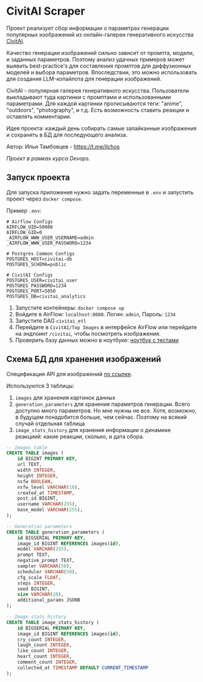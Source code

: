 # CivitAI Scraper
Проект реализует сбор информации о параметрах генерации популярных изображений из онлайн-галереи генеративного искусства [CivitAI](https://civitai.com/).

Качество генерации изображений сильно зависит от промпта, модели, и заданных параметров. Поэтому анализ удачных примеров может выявить best-practice's для составления промптов для диффузионных моделей и выбора параметров. Впоследствии, это можно использовать для создания LLM-копайлота для генерации изображений.

CivitAI - популярная галерея генеративного искусства. Пользователи выкладывают туда картинки с промптами и использованными параметрами. Для каждой картинки прописываются теги: "anime", "outdoors", "photography", и т.д. Есть возможность ставить реакции и оставлять комментарии.

Идея проекта: каждый день собирать самые залайканные изображения и сохранять в БД для последующего анализа.

Автор: Илья Тамбовцев - https://t.me/ilchos

*Проект в рамках курса Devops.*

## Запуск проекта
Для запуска приложения нужно задать переменные в `.env` и запустить проект через `docker compose`.

Пример `.env`:
```
# Airflow Configs
AIRFLOW_UID=50000
AIRFLOW_GID=0
_AIRFLOW_WWW_USER_USERNAME=admin
_AIRFLOW_WWW_USER_PASSWORD=1234

# Postgres Common Configs
POSTGRES_HOST=civitai-db
POSTGRES_SCHEMA=public

# CivitAI Configs
POSTGRES_USER=civitai_user
POSTGRES_PASSWORD=1234
POSTGRES_PORT=5050
POSTGRES_DB=civitai_analytics
```

1. Запустите контейнеры: `docker compose up`
2. Войдите в AirFlow: `localhost:8080`. Логин: `admin`, Пароль: `1234`
3. Запустите DAG `civitai_etl`
4. Перейдите в `CivitAI/Top Images` в интерфейсе AirFlow или перейдите на эндпоинт `/civitai`, чтобы посмотреть изображения.
5. Проверить базу данных можно в ноутбуке: [ноутбук с тестами](./notebooks/analyse_images.ipynb)

## Схема БД для хранения изображений
Спецификация API для изображений [по ссылке](https://developer.civitai.com/docs/api/public-rest#get-apiv1images).

Используются 3 таблицы:
1) `images` для хранения картинок данных
2) `generation_parameters` для хранения параметров генерации. Всего доступно много параметров. Но мне нужны не все. Хотя, возможно, в будущем понадобится больше, чем сейчас. Поэтому на всякий случай отдельная таблица
3) `image_stats_history` для хранения информации о динамике реакциий: какие реакции, сколько, и дата сбора.

```sql
-- Images table
CREATE TABLE images (
    id BIGINT PRIMARY KEY,
    url TEXT,
    width INTEGER,
    height INTEGER,
    nsfw BOOLEAN,
    nsfw_level VARCHAR(10),
    created_at TIMESTAMP,
    post_id BIGINT,
    username VARCHAR(255),
    base_model VARCHAR(255),
);

-- Generation parameters
CREATE TABLE generation_parameters (
    id BIGSERIAL PRIMARY KEY,
    image_id BIGINT REFERENCES images(id),
    model VARCHAR(255),
    prompt TEXT,
    negative_prompt TEXT,
    sampler VARCHAR(50),
    scheduler VARCHAR(50),
    cfg_scale FLOAT,
    steps INTEGER,
    seed BIGINT,
    size VARCHAR(20),
    additional_params JSONB
);

-- Image stats history
CREATE TABLE image_stats_history (
    id BIGSERIAL PRIMARY KEY,
    image_id BIGINT REFERENCES images(id),
    cry_count INTEGER,
    laugh_count INTEGER,
    like_count INTEGER,
    heart_count INTEGER,
    comment_count INTEGER,
    collected_at TIMESTAMP DEFAULT CURRENT_TIMESTAMP
);
```
